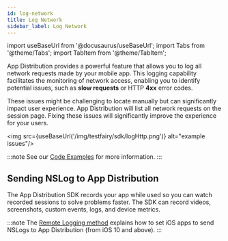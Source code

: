 ```yaml
---
id: log-network
title: Log Network
sidebar_label: Log Network
---
```


import useBaseUrl from '@docusaurus/useBaseUrl';
import Tabs from '@theme/Tabs';
import TabItem from '@theme/TabItem';

App Distribution provides a powerful feature that allows you to log all network requests made by your mobile app. This logging capability facilitates the monitoring of network access, enabling you to identify potential issues, such as **slow requests** or HTTP **4xx** error codes. 

These issues might be challenging to locate manually but can significantly impact user experience. App Distribution will list all network requests on the session page. Fixing these issues will significantly improve the experience for your users.

<img src={useBaseUrl('/img/testfairy/sdk/logHttp.png')} alt="example issues"/>


:::note
See our [Code Examples](https://docs.saucelabs.com/testfairy/sdk/logging/) for more information.
:::


## Sending NSLog to App Distribution

The App Distribution SDK records your app while used so you can watch recorded sessions to solve problems faster. The SDK can record videos, screenshots, custom events, logs, and device metrics.

:::note
The [Remote Logging method](https://docs.saucelabs.com/testfairy/sdk/remote-logging/) explains how to set iOS apps to send NSLogs to App Distribution (from iOS 10 and above).
:::